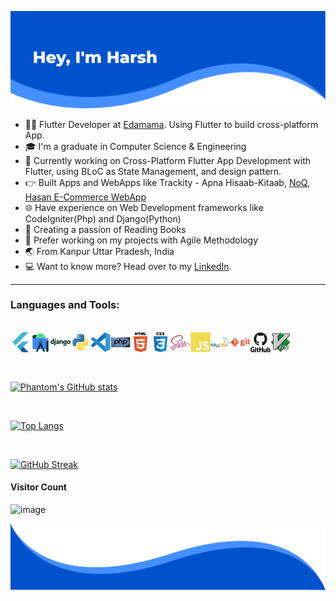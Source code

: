 ![image](https://github.com/Phantom586/Phantom586/blob/main/header.png)

* 👨‍💻 Flutter Developer at [Edamama](https://www.edamama.ph/shop). Using Flutter to build cross-platform App.
* 🎓 I'm a graduate in Computer Science & Engineering
* 📱 Currently working on Cross-Platform Flutter App Development with Flutter, using BLoC as State Management, and design pattern.
* 👉 Built Apps and WebApps like Trackity - Apna Hisaab-Kitaab, [NoQ](https://github.com/Phantom586/RadiateLabs), [Hasan E-Commerce WebApp](https://github.com/Phantom586/HasanEcommerce_Prod)
* 🌐 Have experience on Web Development frameworks like CodeIgniter(Php) and Django(Python)
* 📖 Creating a passion of Reading Books
* 💪 Prefer working on my projects with Agile Methodology
* 🌏 From Kanpur Uttar Pradesh, India
* 💻 Want to know more? Head over to my [LinkedIn](www.linkedin.com/in/harsh-chaurasia).

---

### Languages and Tools:

<br>
<a href="https://flutter.dev/">
  <img align="left" alt="Flutter" width="32px" src="https://github.com/devicons/devicon/blob/master/icons/flutter/flutter-original.svg" />
</a>
<a href="https://developer.android.com/studio">
    <img align="left" alt="Android" width="32px" src="https://github.com/devicons/devicon/blob/master/icons/androidstudio/androidstudio-original.svg" />
</a>
<a href="https://www.djangoproject.com/">
    <img align="left" alt="Django" width="32px" src="https://github.com/devicons/devicon/blob/master/icons/django/django-plain-wordmark.svg" />
</a>
<a href="https://www.python.org/">
    <img align="left" alt="Python3" width="32px" src="https://github.com/devicons/devicon/blob/master/icons/python/python-original.svg" />
</a>
<a href="https://code.visualstudio.com/">
    <img align="left"  alt="Visual Studio Code" width="32px" src="https://github.com/devicons/devicon/blob/master/icons/vscode/vscode-original.svg" />
</a>
<a href="https://www.php.net/">
    <img align="left" alt="Php" width="32px" src="https://github.com/devicons/devicon/blob/master/icons/php/php-original.svg" />
</a>
<a href="https://developer.mozilla.org/en-US/docs/Glossary/HTML5">
    <img align="left" alt="HTML5" width="32px" src="https://github.com/devicons/devicon/blob/master/icons/html5/html5-original-wordmark.svg" />
</a>
<a href="https://developer.mozilla.org/en-US/docs/Web/CSS">
    <img align="left" alt="CSS3" width="32px" src="https://github.com/devicons/devicon/blob/master/icons/css3/css3-original-wordmark.svg" />
</a>
<a href="https://sass-lang.com/">
    <img align="left" alt="Sass" width="32px" src="https://github.com/devicons/devicon/blob/master/icons/sass/sass-original.svg" />
</a>
<a href="https://developer.mozilla.org/en-US/docs/Web/JavaScript">
    <img align="left" alt="JavaScript" width="32px" src="https://github.com/devicons/devicon/blob/master/icons/javascript/javascript-plain.svg" />
</a>
<a href="https://www.mysql.com/">
    <img align="left" alt="MySQL" width="32px" src="https://github.com/devicons/devicon/blob/master/icons/mysql/mysql-original-wordmark.svg" />
</a>
<a href="https://git-scm.com/">
    <img align="left" alt="Git" width="32px" src="https://github.com/devicons/devicon/blob/master/icons/git/git-plain-wordmark.svg" />
</a>
<a href="https://github.com/">
    <img align="left" alt="GitHub" width="32px" src="https://github.com/devicons/devicon/blob/master/icons/github/github-original-wordmark.svg" />
</a>
<a href="https://www.vim.org/">
    <img align="left" alt="Vim" width="32px" src="https://github.com/devicons/devicon/blob/master/icons/vim/vim-original.svg" />
</a>

<br><br><br>

[![Phantom's GitHub stats](https://github-readme-stats.vercel.app/api?username=phantom586&count_private=true&show_icons=true&theme=radical)](https://github.com/phantom586/github-readme-stats)

<br>

[![Top Langs](https://github-readme-stats.vercel.app/api/top-langs/?username=phantom586&theme=radical&layout=compact)](https://github.com/phantom586/github-readme-stats)

<br>

[![GitHub Streak](https://github-readme-streak-stats.herokuapp.com?user=phantom586&theme=radical&date_format=M%20j%5B%2C%20Y%5D)](https://git.io/streak-stats)

#### Visitor Count
![image](https://profile-counter.glitch.me/Phantom586/count.svg)

![image](https://github.com/Phantom586/Phantom586/blob/main/footer.png)
